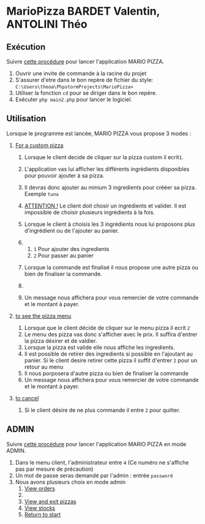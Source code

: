 # MarioPizza BARDET Valentin, ANTOLINI Théo

## Exécution
Suivre [cette procédure](nginx-install.md) pour lancer l'application MARIO PIZZA.

1. Ouvrir une invite de commande à la racine du projet
2. S'assurer d'etre dans le bon repère de fichier du style: `C:\Users\theoa\PhpstormProjects\MarioPizza>
   `
3. Utiliser la fonction `cd` pour se diriger dans le bon repère.
4. Exécuter `php main2.php` pour lancer le logiciel.


## Utilisation

Lorsque le programme est lancée, MARIO PIZZA vous propose 3 modes :
1. [For a custom pizza](nginx-install.md)
   1. Lorsque le client decide de cliquer sur la pizza custom il ecrit`1`.
   2. L'application vas lui afficher les différents ingrédients disponibles pour pouvoir ajouter à sa pizza.
   3. Il devras donc ajouter au minium 3 ingredients pour crééer sa pizza. Exemple `tuna`
   4. [ATTENTION !](nginx-install.md) Le client doit chosir un ingrédients et valider. Il est impossible de choisir plusieurs ingrédients à la fois.
   5. Lorsque le client à choisis les 3 ingrédients nous lui proposons plus d'ingrédient ou de l'ajouter au panier.
   6. 
      1. `1` Pour ajouter des ingredients
      2. `2` Pour passer au panier
   
   7. Lorsque la commande est finalisé il nous propose une autre pizza ou bien de finaliser la commande.
   8.
   6. Un message nous affichera pour vous remercier de votre commande et le montant à payer.
   
2. [to see the pizza menu](nginx-install.md)
    1. Lorsque que le client décide de cliquer sur le menu pizza il ecrit `2`
    2. Le menu des pizza vas donc s'afficher avec le prix. Il suffira d'entrer la pizza désirer et de valdier.
    3. Lorsque la pizza est valide elle nous affiche les ingredients.
    4. Il est possible de retirer des ingredients si possible en l'ajoutant au panier. Si le client desire retirer cette pizza il suffit d'entrer `2` pour un retour au menu
    5. Il nous porposera d'autre pizza ou bien de finaliser la commande
    6. Un message nous affichera pour vous remercier de votre commande et le montant à payer.
3. [to cancel](nginx-install.md)
   1. Si le client désire de ne plus commande il entre `2` pour quitter.


## ADMIN 

Suivre [cette procédure](nginx-install.md) pour lancer l'application MARIO PIZZA en mode ADMIN.

1. Dans le menu client, l'administrateur entre `4` (Ce numéro ne s'affiche pas par mesure de précaution)
2. Un mot de passe seras demandé par l'admin : entrée `password`
3. Nous avons plusieurs choix en mode admin 
   1. [View orders](nginx-install.md)
     1.
   2. [View and exit pizzas](nginx-install.md)
   3. [View stocks](nginx-install.md)
   4. [Return to start](nginx-install.md)
   